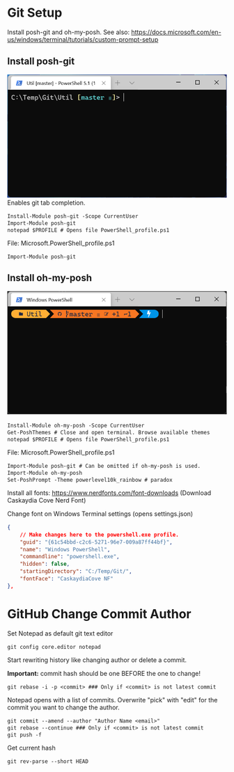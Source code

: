 # Git Setup

Install posh-git and oh-my-posh. See also: https://docs.microsoft.com/en-us/windows/terminal/tutorials/custom-prompt-setup

## Install posh-git
![](posh-git.png)
Enables git tab completion.

```
Install-Module posh-git -Scope CurrentUser
Import-Module posh-git
notepad $PROFILE # Opens file PowerShell_profile.ps1
```
File: Microsoft.PowerShell_profile.ps1
```
Import-Module posh-git
```

## Install oh-my-posh
![](oh-my-posh.png)
```
Install-Module oh-my-posh -Scope CurrentUser
Get-PoshThemes # Close and open terminal. Browse available themes
notepad $PROFILE # Opens file PowerShell_profile.ps1
```

File: Microsoft.PowerShell_profile.ps1
```
Import-Module posh-git # Can be omitted if oh-my-posh is used.
Import-Module oh-my-posh
Set-PoshPrompt -Theme powerlevel10k_rainbow # paradox
```

Install all fonts: https://www.nerdfonts.com/font-downloads (Download Caskaydia Cove Nerd Font)

Change font on Windows Terminal settings (opens settings.json)

```json
{
    // Make changes here to the powershell.exe profile.
    "guid": "{61c54bbd-c2c6-5271-96e7-009a87ff44bf}",
    "name": "Windows PowerShell",
    "commandline": "powershell.exe",
    "hidden": false,
    "startingDirectory": "C:/Temp/Git/",
    "fontFace": "CaskaydiaCove NF"
},
```

# GitHub Change Commit Author

Set Notepad as default git text editor
```
git config core.editor notepad
```
Start rewriting history like changing author or delete a commit.

**Important:** commit hash should be one BEFORE the one to change!
```
git rebase -i -p <commit> ### Only if <commit> is not latest commit
```

Notepad opens with a list of commits. Overwrite "pick" with "edit" for the commit you want to change the author.

```
git commit --amend --author "Author Name <email>"
git rebase --continue ### Only if <commit> is not latest commit
git push -f
```

Get current hash

```
git rev-parse --short HEAD
```
